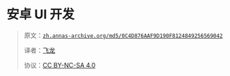 # 安卓 UI 开发

> 原文：[`zh.annas-archive.org/md5/0C4D876AAF9D190F8124849256569042`](https://zh.annas-archive.org/md5/0C4D876AAF9D190F8124849256569042)
> 
> 译者：[飞龙](https://github.com/wizardforcel)
> 
> 协议：[CC BY-NC-SA 4.0](http://creativecommons.org/licenses/by-nc-sa/4.0/)